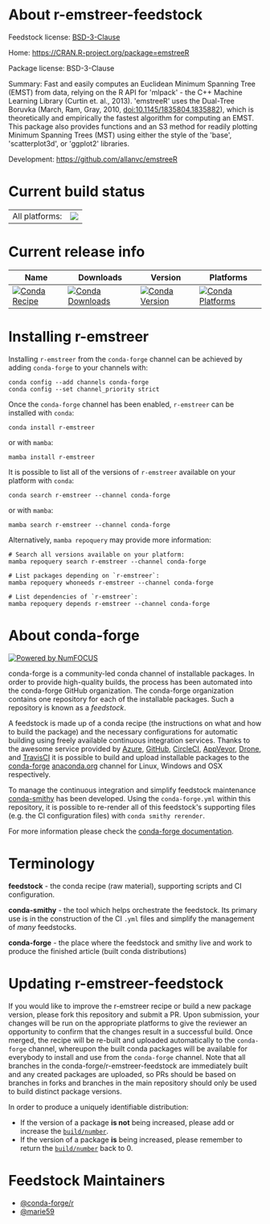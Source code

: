About r-emstreer-feedstock
==========================

Feedstock license: [BSD-3-Clause](https://github.com/conda-forge/r-emstreer-feedstock/blob/main/LICENSE.txt)

Home: https://CRAN.R-project.org/package=emstreeR

Package license: BSD-3-Clause

Summary: Fast and easily computes an Euclidean Minimum Spanning Tree (EMST) from data, relying on the R API for 'mlpack' - the C++ Machine Learning Library (Curtin et. al., 2013). 'emstreeR' uses the Dual-Tree Boruvka (March, Ram, Gray, 2010, <doi:10.1145/1835804.1835882>), which is theoretically and empirically the fastest algorithm for computing an EMST. This package also provides functions and an S3 method for readily plotting Minimum Spanning Trees (MST) using either the style of the 'base', 'scatterplot3d', or 'ggplot2' libraries.

Development: https://github.com/allanvc/emstreeR

Current build status
====================


<table><tr><td>All platforms:</td>
    <td>
      <a href="https://dev.azure.com/conda-forge/feedstock-builds/_build/latest?definitionId=16230&branchName=main">
        <img src="https://dev.azure.com/conda-forge/feedstock-builds/_apis/build/status/r-emstreer-feedstock?branchName=main">
      </a>
    </td>
  </tr>
</table>

Current release info
====================

| Name | Downloads | Version | Platforms |
| --- | --- | --- | --- |
| [![Conda Recipe](https://img.shields.io/badge/recipe-r--emstreer-green.svg)](https://anaconda.org/conda-forge/r-emstreer) | [![Conda Downloads](https://img.shields.io/conda/dn/conda-forge/r-emstreer.svg)](https://anaconda.org/conda-forge/r-emstreer) | [![Conda Version](https://img.shields.io/conda/vn/conda-forge/r-emstreer.svg)](https://anaconda.org/conda-forge/r-emstreer) | [![Conda Platforms](https://img.shields.io/conda/pn/conda-forge/r-emstreer.svg)](https://anaconda.org/conda-forge/r-emstreer) |

Installing r-emstreer
=====================

Installing `r-emstreer` from the `conda-forge` channel can be achieved by adding `conda-forge` to your channels with:

```
conda config --add channels conda-forge
conda config --set channel_priority strict
```

Once the `conda-forge` channel has been enabled, `r-emstreer` can be installed with `conda`:

```
conda install r-emstreer
```

or with `mamba`:

```
mamba install r-emstreer
```

It is possible to list all of the versions of `r-emstreer` available on your platform with `conda`:

```
conda search r-emstreer --channel conda-forge
```

or with `mamba`:

```
mamba search r-emstreer --channel conda-forge
```

Alternatively, `mamba repoquery` may provide more information:

```
# Search all versions available on your platform:
mamba repoquery search r-emstreer --channel conda-forge

# List packages depending on `r-emstreer`:
mamba repoquery whoneeds r-emstreer --channel conda-forge

# List dependencies of `r-emstreer`:
mamba repoquery depends r-emstreer --channel conda-forge
```


About conda-forge
=================

[![Powered by
NumFOCUS](https://img.shields.io/badge/powered%20by-NumFOCUS-orange.svg?style=flat&colorA=E1523D&colorB=007D8A)](https://numfocus.org)

conda-forge is a community-led conda channel of installable packages.
In order to provide high-quality builds, the process has been automated into the
conda-forge GitHub organization. The conda-forge organization contains one repository
for each of the installable packages. Such a repository is known as a *feedstock*.

A feedstock is made up of a conda recipe (the instructions on what and how to build
the package) and the necessary configurations for automatic building using freely
available continuous integration services. Thanks to the awesome service provided by
[Azure](https://azure.microsoft.com/en-us/services/devops/), [GitHub](https://github.com/),
[CircleCI](https://circleci.com/), [AppVeyor](https://www.appveyor.com/),
[Drone](https://cloud.drone.io/welcome), and [TravisCI](https://travis-ci.com/)
it is possible to build and upload installable packages to the
[conda-forge](https://anaconda.org/conda-forge) [anaconda.org](https://anaconda.org/)
channel for Linux, Windows and OSX respectively.

To manage the continuous integration and simplify feedstock maintenance
[conda-smithy](https://github.com/conda-forge/conda-smithy) has been developed.
Using the ``conda-forge.yml`` within this repository, it is possible to re-render all of
this feedstock's supporting files (e.g. the CI configuration files) with ``conda smithy rerender``.

For more information please check the [conda-forge documentation](https://conda-forge.org/docs/).

Terminology
===========

**feedstock** - the conda recipe (raw material), supporting scripts and CI configuration.

**conda-smithy** - the tool which helps orchestrate the feedstock.
                   Its primary use is in the construction of the CI ``.yml`` files
                   and simplify the management of *many* feedstocks.

**conda-forge** - the place where the feedstock and smithy live and work to
                  produce the finished article (built conda distributions)


Updating r-emstreer-feedstock
=============================

If you would like to improve the r-emstreer recipe or build a new
package version, please fork this repository and submit a PR. Upon submission,
your changes will be run on the appropriate platforms to give the reviewer an
opportunity to confirm that the changes result in a successful build. Once
merged, the recipe will be re-built and uploaded automatically to the
`conda-forge` channel, whereupon the built conda packages will be available for
everybody to install and use from the `conda-forge` channel.
Note that all branches in the conda-forge/r-emstreer-feedstock are
immediately built and any created packages are uploaded, so PRs should be based
on branches in forks and branches in the main repository should only be used to
build distinct package versions.

In order to produce a uniquely identifiable distribution:
 * If the version of a package **is not** being increased, please add or increase
   the [``build/number``](https://docs.conda.io/projects/conda-build/en/latest/resources/define-metadata.html#build-number-and-string).
 * If the version of a package **is** being increased, please remember to return
   the [``build/number``](https://docs.conda.io/projects/conda-build/en/latest/resources/define-metadata.html#build-number-and-string)
   back to 0.

Feedstock Maintainers
=====================

* [@conda-forge/r](https://github.com/conda-forge/r/)
* [@marie59](https://github.com/marie59/)

